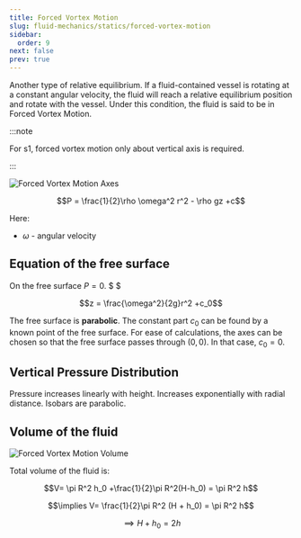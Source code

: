 ```yaml
---
title: Forced Vortex Motion
slug: fluid-mechanics/statics/forced-vortex-motion
sidebar:
  order: 9
next: false
prev: true
---
```


Another type of relative equilibrium. If a fluid-contained vessel is rotating at
a constant angular velocity, the fluid will reach a relative equilibrium
position and rotate with the vessel. Under this condition, the fluid is said to
be in Forced Vortex Motion.

:::note

For s1, forced vortex motion only about vertical axis is required.

:::

![Forced Vortex Motion Axes](/fluids/forced-vortex-motion.jpg)

```math
P = \frac{1}{2}\rho \omega^2 r^2 - \rho gz +c
```

Here:

- $\omega$ - angular velocity

## Equation of the free surface

On the free surface $P=0$. $ $

```math
z = \frac{\omega^2}{2g}r^2  +c_0
```

The free surface is **parabolic**. The constant part $c_0$ can be found by a
known point of the free surface. For ease of calculations, the axes can be
chosen so that the free surface passes through $(0,0)$. In that case, $c_0 = 0$.

## Vertical Pressure Distribution

Pressure increases linearly with height. Increases exponentially with radial
distance. Isobars are parabolic.

## Volume of the fluid

![Forced Vortex Motion Volume](/fluids/forced-vortex-motion-volume.jpg)

Total volume of the fluid is:

```math
V=
\pi R^2 h_0
+\frac{1}{2}\pi R^2(H-h_0)
=
\pi R^2 h
```

```math
\implies
V=
\frac{1}{2}\pi R^2 (H + h_0)
=
\pi R^2 h
```

```math
\implies
H + h_0 = 2h
```
